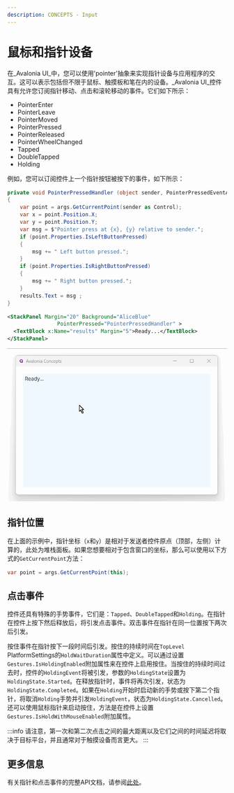 ```yaml
---
description: CONCEPTS - Input
---
```

# 鼠标和指针设备

在_Avalonia UI_中，您可以使用'pointer'抽象来实现指针设备与应用程序的交互。这可以表示包括但不限于鼠标、触摸板和笔在内的设备。_Avalonia UI_控件具有允许您订阅指针移动、点击和滚轮移动的事件。它们如下所示：

* PointerEnter
* PointerLeave
* PointerMoved
* PointerPressed
* PointerReleased
* PointerWheelChanged
* Tapped
* DoubleTapped
* Holding

例如，您可以订阅控件上一个指针按钮被按下的事件，如下所示：

```csharp title='C#'
private void PointerPressedHandler (object sender, PointerPressedEventArgs args)
{
    var point = args.GetCurrentPoint(sender as Control);
    var x = point.Position.X;
    var y = point.Position.Y;
    var msg = $"Pointer press at {x}, {y} relative to sender.";
    if (point.Properties.IsLeftButtonPressed)
    {
        msg += " Left button pressed.";
    }
    if (point.Properties.IsRightButtonPressed)
    {
        msg += " Right button pressed.";
    }
    results.Text = msg ;
}
```

```xml title='XAML'
<StackPanel Margin="20" Background="AliceBlue" 
                PointerPressed="PointerPressedHandler" >
  <TextBlock x:Name="results" Margin="5">Ready...</TextBlock>
</StackPanel>
```

<img src="/img/gitbook-import/assets/pressed.gif" alt=""/>

## 指针位置

在上面的示例中，指针坐标（`x`和`y`）是相对于发送者控件原点（顶部，左侧）计算的，此处为堆栈面板。如果您想要相对于包含窗口的坐标，那么可以使用以下方式的`GetCurrentPoint`方法：

```csharp
var point = args.GetCurrentPoint(this);
```

## 点击事件

控件还具有特殊的手势事件，它们是：`Tapped`、`DoubleTapped`和`Holding`。在指针在控件上按下然后释放后，将引发点击事件。双击事件在指针在同一位置按下两次后引发。

按住事件在指针按下一段时间后引发。按住的持续时间在`TopLevel` PlatformSettings的`HoldWaitDuration`属性中定义。可以通过设置`Gestures.IsHoldingEnabled`附加属性来在控件上启用按住。当按住的持续时间过去时，控件的`HoldingEvent`将被引发，参数的`HoldingState`设置为`HoldingState.Started`。在释放指针时，事件将再次引发，状态为`HoldingState.Completed`。如果在`Holding`开始时启动新的手势或按下第二个指针，将取消`Holding`手势并引发`HoldingEvent`，状态为`HoldingState.Cancelled`。还可以使用鼠标指针来启动按住，方法是在控件上设置`Gestures.IsHoldWithMouseEnabled`附加属性。

:::info
请注意，第一次和第二次点击之间的最大距离以及它们之间的时间延迟将取决于目标平台，并且通常对于触摸设备而言更大。
:::

## 更多信息

有关指针和点击事件的完整API文档，请参阅[此处](http://reference.avaloniaui.net/api/Avalonia.Input/PointerEventArgs/)。